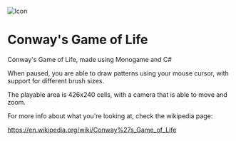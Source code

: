 ![Icon](https://user-images.githubusercontent.com/74556753/154779241-738bc26b-caba-4cbe-9af5-23bb79b75892.png)

# Conway's Game of Life
Conway's Game of Life, made using Monogame and C#

When paused, you are able to draw patterns using your mouse cursor, with support for different brush sizes.

The playable area is 426x240 cells, with a camera that is able to move and zoom.

For more info about what you're looking at, check the wikipedia page:

https://en.wikipedia.org/wiki/Conway%27s_Game_of_Life
